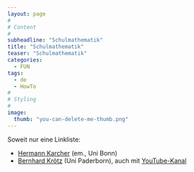 ```yaml
---
layout: page
#
# Content
#
subheadline: "Schulmathematik"
title: "Schulmathematik"
teaser: "Schulmathematik"
categories:
  - FUN
tags:
  - de
  - HowTo
#
# Styling
#
image:
  thumb: "you-can-delete-me-thumb.png"
---
```


Soweit nur eine Linkliste:

- [Hermann Karcher](https://www.math.uni-bonn.de/people/karcher/) (em., Uni Bonn)
- [Bernhard
  Krötz](https://sites.google.com/view/bernhard-krotz/schule-und-bildung)
  (Uni Paderborn), auch mit [YouTube-Kanal](https://www.youtube.com/@prof.dr.bernhardkrotz5012)
